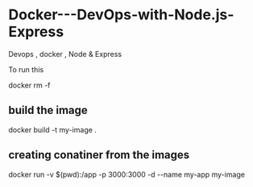 # Docker---DevOps-with-Node.js-Express
Devops , docker , Node &amp; Express


To run this 

docker rm <cantainerID> -f

## build the image
   docker build -t my-image .

## creating conatiner from the images

  docker run -v $(pwd):/app -p 3000:3000 -d --name my-app my-image

